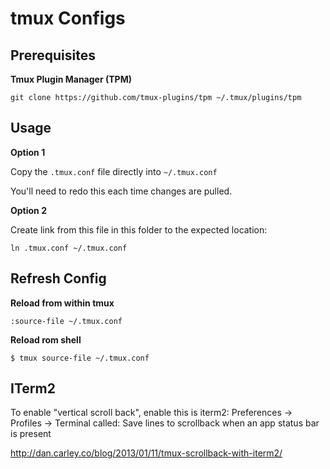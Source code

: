# tmux Configs


## Prerequisites

**Tmux Plugin Manager (TPM)**
```
git clone https://github.com/tmux-plugins/tpm ~/.tmux/plugins/tpm
```


## Usage


**Option 1**

Copy the `.tmux.conf` file directly into `~/.tmux.conf`

You'll need to redo this each time changes are pulled.


**Option 2**

Create link from this file in this folder to the expected location:
```
ln .tmux.conf ~/.tmux.conf
```


## Refresh Config

**Reload from within tmux**
```
:source-file ~/.tmux.conf
```

**Reload rom shell**
```
$ tmux source-file ~/.tmux.conf
```



## ITerm2

To enable "vertical scroll back", enable this is iterm2:
Preferences -> Profiles -> Terminal called:
Save lines to scrollback when an app status bar is present

http://dan.carley.co/blog/2013/01/11/tmux-scrollback-with-iterm2/
